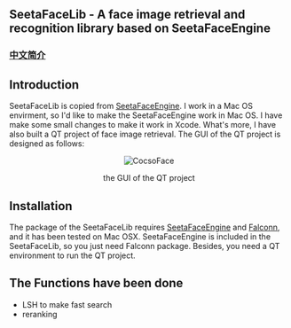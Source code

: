 ## SeetaFaceLib - A face image retrieval and recognition library based on SeetaFaceEngine

### [中文简介](doc/README_Chinese.md)

## Introduction
SeetaFaceLib is copied from [SeetaFaceEngine](https://github.com/seetaface/SeetaFaceEngine). I work in a Mac OS envirment, so I'd like to make the SeetaFaceEngine work in Mac OS. I have make some small changes to make it work in Xcode. What's more, I have also built a QT project of face image retrieval. The GUI of the QT project is designed as follows:

<p align="center"><img src="http://i300.photobucket.com/albums/nn17/willard-yuan/demo_zpsvuygqatm.png" alt="CocsoFace"/></p>
<p align="center">the GUI of the QT project</p>

## Installation

The package of the SeetaFaceLib requires [SeetaFaceEngine]((https://github.com/seetaface/SeetaFaceEngine)) and [Falconn](https://github.com/FALCONN-LIB/FALCONN), and it has been tested on Mac OSX. SeetaFaceEngine is included in the SeetaFaceLib, so you just need Falconn package. Besides, you need a QT environment to run the QT project.

## The Functions have been done

- LSH to make fast search
- reranking


